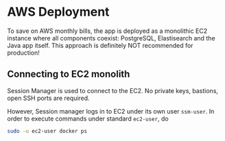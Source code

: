 # AWS Deployment

To save on AWS monthly bills, the app is deployed as a monolithic EC2 instance where all components coexist: PostgreSQL, Elastisearch and the Java app itself.
This approach is definitely NOT recommended for production!

## Connecting to EC2 monolith

Session Manager is used to connect to the EC2. No private keys, bastions, open SSH ports are required.

However, Session manager logs in to EC2 under its own user `ssm-user`. In order to execute commands under standard `ec2-user`, do

```bash
sudo -u ec2-user docker ps
```
